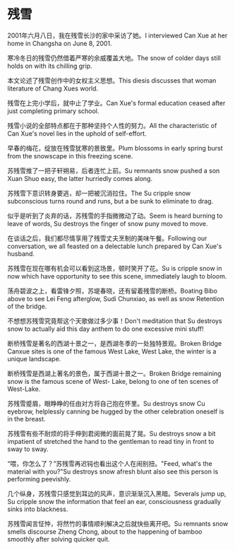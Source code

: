 # 残雪

<p><span class="chinese">2001年六月八日，我在残雪长沙的家中采访了她。</span><span class="english">I interviewed Can Xue at her home in Changsha on June 8, 2001.</span></p>

<p><span class="chinese">寒冷冬日的残雪仍然借着严寒的余威覆盖大地。</span><span class="english">The snow of colder days still holds on with its chilling grip.</span></p>

<p><span class="chinese">本文论述了残雪创作中的女权主义思想。</span><span class="english">This diesis discusses that woman literature of Chang Xues world.</span></p>

<p><span class="chinese">残雪在上完小学后，就中止了学业。</span><span class="english">Can Xue's formal education ceased after just completing primary school.</span></p>

<p><span class="chinese">残雪小说的全部特点都在于那种坚持个人性的努力。</span><span class="english">All the characteristic of Can Xue's novel lies in the uphold of self-effort.</span></p>

<p><span class="chinese">早春的梅花，绽放在残雪犹寒的景致里。</span><span class="english">Plum blossoms in early spring burst from the snowscape in this freezing scene.</span></p>

<p><span class="chinese">苏残雪推了一把子轩朔易，后者连忙上前。</span><span class="english">Su remnants snow pushed a son Xuan Shuo easy, the latter hurriedly comes along.</span></p>

<p><span class="chinese">苏残雪下意识转身要逃，却一把被沉消拉住。</span><span class="english">The Su cripple snow subconscious turns round and runs, but a be sunk to eliminate to drag.</span></p>

<p><span class="chinese">似乎是听到了炎弃的话，苏残雪的手指微微动了动。</span><span class="english">Seem is heard burning to leave of words, Su destroys the finger of snow puny moved to move.</span></p>

<p><span class="chinese">在谈话之后，我们都尽情享用了残雪丈夫烹制的美味午餐。</span><span class="english">Following our conversation, we all feasted on a delectable lunch prepared by Can Xue's husband.</span></p>

<p><span class="chinese">苏残雪在现在哪有机会可以看到这场景，顿时笑开了花。</span><span class="english">Su is cripple snow in now which have opportunity to see this scene, immediately laugh to bloom.</span></p>

<p><span class="chinese">荡舟碧波之上，看雷锋夕照，苏堤春晓，还有留着残雪的断桥。</span><span class="english">Boating Bibo above to see Lei Feng afterglow, Sudi Chunxiao, as well as snow Retention of the bridge.</span></p>

<p><span class="chinese">不想想苏残雪究竟帮这个天歌做过多少事！</span><span class="english">Don't meditation that Su destroys snow to actually aid this day anthem to do one excessive mini stuff!</span></p>

<p><span class="chinese">断桥残雪是著名的西湖十景之一，是西湖冬季的一处独特景观。</span><span class="english">Broken Bridge Canxue sites is one of the famous West Lake, West Lake, the winter is a unique landscape.</span></p>

<p><span class="chinese">断桥残雪是西湖上著名的景色，属于西湖十景之一。</span><span class="english">Broken Bridge remaining snow is the famous scene of West- Lake, belong to one of ten scenes of West-Lake.</span></p>

<p><span class="chinese">苏残雪蹙眉，眼睁睁的任由对方将自己抱在怀里。</span><span class="english">Su destroys snow Cu eyebrow, helplessly canning be hugged by the other celebration oneself is in the breast.</span></p>

<p><span class="chinese">苏残雪有些不耐烦的将手伸到君阅微的面前晃了晃。</span><span class="english">Su destroys snow a bit impatient of stretched the hand to the gentleman to read tiny in front to sway to sway.</span></p>

<p><span class="chinese">“喂，你怎么了？”苏残雪再迟钝也看出这个人在闹别扭。</span><span class="english">"Feed, what's the material with you?"Su destroys snow afresh blunt also see this person is performing peevishly.</span></p>

<p><span class="chinese">几个纵身，苏残雪只感觉到耳边的风声，意识渐渐沉入黑暗。</span><span class="english">Severals jump up, Su cripple snow the information that feel an ear, consciousness gradually sinks into blackness.</span></p>

<p><span class="chinese">苏残雪闻言怔忡，将然竹的事情顺利解决之后就快些离开吧。</span><span class="english">Su remnants snow smells discourse Zheng Chong, about to the happening of bamboo smoothly after solving quicker quit.</span></p>

